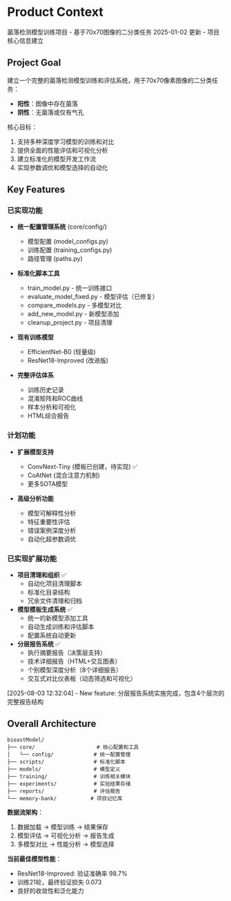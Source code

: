 # Product Context

菌落检测模型训练项目 - 基于70x70图像的二分类任务
2025-01-02 更新 - 项目核心信息建立

## Project Goal

建立一个完整的菌落检测模型训练和评估系统，用于70x70像素图像的二分类任务：
- **阳性**：图像中存在菌落
- **阴性**：无菌落或仅有气孔

核心目标：
1. 支持多种深度学习模型的训练和对比
2. 提供全面的性能评估和可视化分析
3. 建立标准化的模型开发工作流
4. 实现参数调优和模型选择的自动化

## Key Features

### 已实现功能
- **统一配置管理系统** (core/config/)
  - 模型配置 (model_configs.py)
  - 训练配置 (training_configs.py) 
  - 路径管理 (paths.py)

- **标准化脚本工具**
  - train_model.py - 统一训练接口
  - evaluate_model_fixed.py - 模型评估（已修复）
  - compare_models.py - 多模型对比
  - add_new_model.py - 新模型添加
  - cleanup_project.py - 项目清理

- **现有训练模型**
  - EfficientNet-B0 (轻量级)
  - ResNet18-Improved (改进版)

- **完整评估体系**
  - 训练历史记录
  - 混淆矩阵和ROC曲线
  - 样本分析和可视化
  - HTML综合报告

### 计划功能
- **扩展模型支持**
  - ConvNext-Tiny (模板已创建，待实现) ✅
  - CoAtNet (混合注意力机制)
  - 更多SOTA模型

- **高级分析功能**
  - 模型可解释性分析
  - 特征重要性评估
  - 错误案例深度分析
  - 自动化超参数调优

### 已实现扩展功能
- **项目清理和组织** ✅
  - 自动化项目清理脚本
  - 标准化目录结构
  - 冗余文件清理和归档
- **模型模板生成系统** ✅
  - 统一的新模型添加工具
  - 自动生成训练和评估脚本
  - 配置系统自动更新
- **分层报告系统** ✅
  - 执行摘要报告（决策层支持）
  - 技术详细报告（HTML+交互图表）
  - 个别模型深度分析（8个详细报告）
  - 交互式对比仪表板（动态筛选和可视化）

[2025-08-03 12:32:04] - New feature: 分层报告系统实施完成，包含4个层次的完整报告结构

## Overall Architecture

```
bioastModel/
├── core/                    # 核心配置和工具
│   └── config/             # 统一配置管理
├── scripts/                # 标准化脚本
├── models/                 # 模型定义
├── training/               # 训练相关模块
├── experiments/            # 实验结果存储
├── reports/                # 评估报告
└── memory-bank/           # 项目记忆库
```

**数据流架构**：
1. 数据加载 → 模型训练 → 结果保存
2. 模型评估 → 可视化分析 → 报告生成
3. 多模型对比 → 性能分析 → 模型选择

**当前最佳模型性能**：
- ResNet18-Improved: 验证准确率 98.7%
- 训练21轮，最终验证损失 0.073
- 良好的收敛性和泛化能力